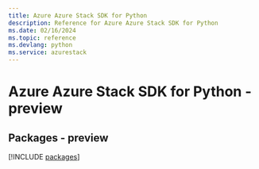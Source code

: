 ```yaml
---
title: Azure Azure Stack SDK for Python
description: Reference for Azure Azure Stack SDK for Python
ms.date: 02/16/2024
ms.topic: reference
ms.devlang: python
ms.service: azurestack
---
```

# Azure Azure Stack SDK for Python - preview
## Packages - preview
[!INCLUDE [packages](azure-stack-index.md)]